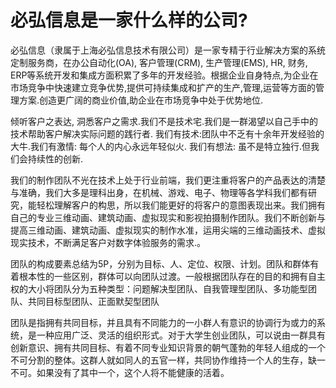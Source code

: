 # 必弘信息是一家什么样的公司?

必弘信息（隶属于上海必弘信息技术有限公司）是一家专精于行业解决方案的系统定制服务商，在办公自动化(OA), 客户管理(CRM), 生产管理(EMS), HR, 财务, ERP等系统开发和集成方面积累了多年的开发经验。根据企业自身特点,为企业在市场竞争中快速建立竞争优势,提供可持续集成和扩产的生产,管理,运营等方面的管理方案.创造更广阔的商业价值,助企业在市场竞争中处于优势地位.

倾听客户之表达, 洞悉客户之需求.我们不是技术宅.我们是一群渴望以自己手中的技术帮助客户解决实际问题的践行者. 我们有技术:团队中不乏有十余年开发经验的大牛.我们有激情: 每个人的内心永远年轻似火. 我们有想法: 虽不是特立独行.但我们会持续性的创新.

我们的制作团队不光在技术上处于行业前端，我们更注重将客户的产品表达的清楚与准确，我们大多是理科出身，在机械、游戏、电子、物理等各学科我们都有研究，能轻松理解客户的构思，所以我们能更好的将客户的意图表现出来。我们拥有自己的专业三维动画、建筑动画、虚拟现实和影视拍摄制作团队。我们不断创新与提高三维动画、建筑动画、虚拟现实的制作水准，运用尖端的三维动画技术、虚拟现实技术，不断满足客户对数字体验服务的需求.。


团队的构成要素总结为5P，分别为目标、人、定位、权限、计划。团队和群体有着根本性的一些区别，群体可以向团队过渡。一般根据团队存在的目的和拥有自主权的大小将团队分为五种类型：问题解决型团队、自我管理型团队、多功能型团队、共同目标型团队、正面默契型团队

团队是指拥有共同目标，并且具有不同能力的一小群人有意识的协调行为或力的系统，是一种应用广泛、灵活的组织形式。对于大学生创业团队，可以说由一群具有创新意识、拥有共同目标、有着不同专业知识背景的朝气蓬勃的年轻人组成的一个不可分割的整体。这群人就如同人的五官一样，共同协作维持一个人的生存，缺一不可。如果没有了其中一个，这个人将不能健康的活着。
